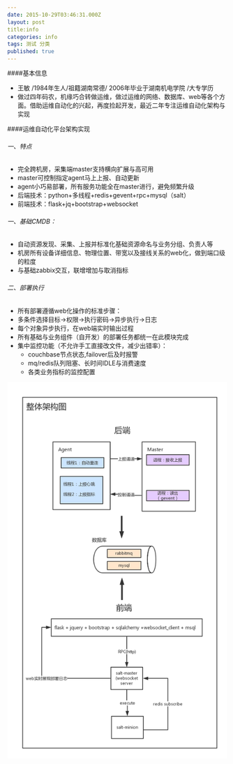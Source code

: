 ```yaml
---
date: 2015-10-29T03:46:31.000Z
layout: post
title:info
categories: info
tags: 测试 分类
published: true
---
```


####基本信息
- 王敏 /1984年生人/祖籍湖南常德/ 2006年毕业于湖南机电学院 /大专学历
- 做过四年码农，机缘巧合转做运维，做过运维的网络、数据库、web等各个方面。借助运维自动化的兴起，再度捡起开发，最近二年专注运维自动化架构与实现

####运维自动化平台架构实现
###### 一、特点
 - 完全跨机房，采集端master支持横向扩展与高可用
 - master可控制指定agent马上上报、自动更新
 - agent小巧易部署，所有服务功能全在master进行，避免频繁升级
 - 后端技术：python+多线程+redis+gevent+rpc+mysql（salt）
 - 前端技术：flask+jq+bootstrap+websocket
 
###### 一、基础CMDB：
 - 自动资源发现、采集、上报并标准化基础资源命名与业务分组、负责人等
 - 机房所有设备详细信息、物理位置、带宽以及接线关系的web化，做到端口级的粒度
 - 与基础zabbix交互，联增增加与取消指标

###### 二、部署执行
 - 所有部署遵循web化操作的标准步骤：
  - 多条件选择目标->权限->执行密码->异步执行->日志
  - 每个对象异步执行，在web端实时输出过程
 - 所有基础与业务组件（自开发）的部署任务都统一在此模块完成
 - 集中监控功能（不允许手工直接改文件，减少出错率）：
   - couchbase节点状态,failover后及时报警
   - mq/redis队列阻塞、长时间IDLE与消费速度
   - 各类业务指标的监控配置

![xxx](/upload/整体架构图.png)




 

